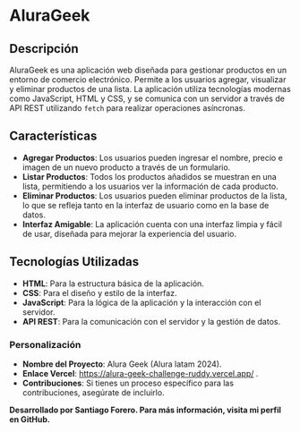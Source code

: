 # AluraGeek

## Descripción

AluraGeek es una aplicación web diseñada para gestionar productos en un entorno de comercio electrónico. Permite a los usuarios agregar, visualizar y eliminar productos de una lista. La aplicación utiliza tecnologías modernas como JavaScript, HTML y CSS, y se comunica con un servidor a través de API REST utilizando `fetch` para realizar operaciones asíncronas.

## Características

- **Agregar Productos**: Los usuarios pueden ingresar el nombre, precio e imagen de un nuevo producto a través de un formulario.
- **Listar Productos**: Todos los productos añadidos se muestran en una lista, permitiendo a los usuarios ver la información de cada producto.
- **Eliminar Productos**: Los usuarios pueden eliminar productos de la lista, lo que se refleja tanto en la interfaz de usuario como en la base de datos.
- **Interfaz Amigable**: La aplicación cuenta con una interfaz limpia y fácil de usar, diseñada para mejorar la experiencia del usuario.

## Tecnologías Utilizadas

- **HTML**: Para la estructura básica de la aplicación.
- **CSS**: Para el diseño y estilo de la interfaz.
- **JavaScript**: Para la lógica de la aplicación y la interacción con el servidor.
- **API REST**: Para la comunicación con el servidor y la gestión de datos.


### Personalización

- **Nombre del Proyecto**: Alura Geek (Alura latam 2024).
- **Enlace Vercel**: https://alura-geek-challenge-ruddy.vercel.app/ .
- **Contribuciones**: Si tienes un proceso específico para las contribuciones, asegúrate de incluirlo.

**Desarrollado por Santiago Forero. Para más información, visita mi perfil en GitHub.**
